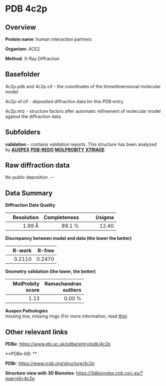 # PDB 4c2p

## Overview

**Protein name**: human interaction partners

**Organism**: ACE2

**Method**: X-Ray Diffraction



## Basefolder

4c2p.pdb and 4c2p.cif - the coordinates of the threedimensional molecular model

4c2p-sf.cif - deposited diffraction data for this PDB entry

4c2p.mtz - structure factors after automatic refinement of molecular model against the diffraction data.

## Subfolders





**validation** - contains validation reports. This structure has been analyzed by [**AUSPEX**](https://github.com/thorn-lab/coronavirus_structural_task_force/tree/master/pdb/human_interaction_partners/ACE2/4c2p/validation/auspex) [**PDB-REDO**](https://github.com/thorn-lab/coronavirus_structural_task_force/tree/master/pdb/human_interaction_partners/ACE2/4c2p/validation/pdb-redo) [**MOLPROBITY**](https://github.com/thorn-lab/coronavirus_structural_task_force/tree/master/pdb/human_interaction_partners/ACE2/4c2p/validation/molprobity) [**XTRIAGE**](https://github.com/thorn-lab/coronavirus_structural_task_force/blob/master/pdb/human_interaction_partners/ACE2/4c2p/validation/Xtriage_output.log)  



## Raw diffraction data

No public deposition. --<br> 

## Data Summary
**Diffraction Data Quality**

|   | Resolution | Completeness| I/sigma |
|---|-------------:|----------------:|--------------:|
|   |1.99 Å|89.1  %|<img width=50/>12.40|

**Discrepancy between model and data (the lower the better)**

|   | **R-work**| **R-free**   
|---|-------------:|----------------:|           
||  0.2110|  0.2470|

**Geometry validation (the lower, the better)**

|   |**MolProbity<br>score**| **Ramachandran<br>outliers** 
|---|-------------:|----------------:|
||  1.13|  0.00 %|

**Auspex Pathologies**<br> missing line, missing rings (For more information, read [this](https://github.com/thorn-lab/coronavirus_structural_task_force/blob/master/pdb/human_interaction_partners/ACE2/4c2p/validation/auspex/4c2p_auspex_comments.txt))

 



## Other relevant links 
**PDBe**:  https://www.ebi.ac.uk/pdbe/entry/pdb/4c2p

**PDBe-KB: ** 
 
**PDBr**: https://www.rcsb.org/structure/4c2p 

**Structure view with 3D Bionotes**: https://3dbionotes.cnb.csic.es/?queryId=4c2p

